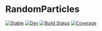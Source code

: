 # RandomParticles

[![Stable](https://img.shields.io/badge/docs-stable-blue.svg)](https://lucifer1004.github.io/RandomParticles.jl/stable/)
[![Dev](https://img.shields.io/badge/docs-dev-blue.svg)](https://lucifer1004.github.io/RandomParticles.jl/dev/)
[![Build Status](https://github.com/lucifer1004/RandomParticles.jl/actions/workflows/CI.yml/badge.svg?branch=main)](https://github.com/lucifer1004/RandomParticles.jl/actions/workflows/CI.yml?query=branch%3Amain)
[![Coverage](https://codecov.io/gh/lucifer1004/RandomParticles.jl/branch/main/graph/badge.svg)](https://codecov.io/gh/lucifer1004/RandomParticles.jl)
